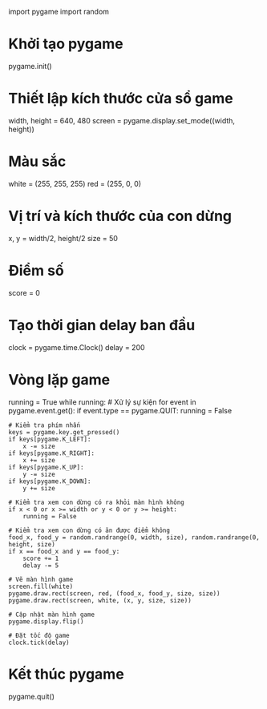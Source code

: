 import pygame
import random

# Khởi tạo pygame
pygame.init()

# Thiết lập kích thước cửa sổ game
width, height = 640, 480
screen = pygame.display.set_mode((width, height))

# Màu sắc
white = (255, 255, 255)
red = (255, 0, 0)

# Vị trí và kích thước của con dừng
x, y = width/2, height/2
size = 50

# Điểm số
score = 0

# Tạo thời gian delay ban đầu
clock = pygame.time.Clock()
delay = 200

# Vòng lặp game
running = True
while running:
    # Xử lý sự kiện
    for event in pygame.event.get():
        if event.type == pygame.QUIT:
            running = False

    # Kiểm tra phím nhấn
    keys = pygame.key.get_pressed()
    if keys[pygame.K_LEFT]:
        x -= size
    if keys[pygame.K_RIGHT]:
        x += size
    if keys[pygame.K_UP]:
        y -= size
    if keys[pygame.K_DOWN]:
        y += size

    # Kiểm tra xem con dừng có ra khỏi màn hình không
    if x < 0 or x >= width or y < 0 or y >= height:
        running = False

    # Kiểm tra xem con dừng có ăn được điểm không
    food_x, food_y = random.randrange(0, width, size), random.randrange(0, height, size)
    if x == food_x and y == food_y:
        score += 1
        delay -= 5

    # Vẽ màn hình game
    screen.fill(white)
    pygame.draw.rect(screen, red, (food_x, food_y, size, size))
    pygame.draw.rect(screen, white, (x, y, size, size))

    # Cập nhật màn hình game
    pygame.display.flip()

    # Đặt tốc độ game
    clock.tick(delay)

# Kết thúc pygame
pygame.quit()
